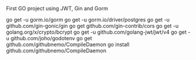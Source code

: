 First GO project using JWT, Gin and Gorm


go get -u gorm.io/gorm
go get -u gorm.io/driver/postgres
go get -u github.com/gin-gonic/gin
go get github.com/gin-contrib/cors
go get -u golang.org/x/crypto/bcrypt
go get -u github.com/golang-jwt/jwt/v4
go get -u github.com/joho/godotenv
go get github.com/githubnemo/CompileDaemon
go install github.com/githubnemo/CompileDaemon
